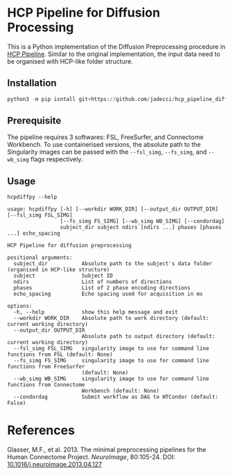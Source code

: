# HCP Pipeline for Diffusion Processing

This is a Python implementation of the Diffusion Preprocessing procedure in 
[HCP Pipeline](https://github.com/Washington-University/HCPpipelines.git). Similar to the original 
implementation, the input data need to be organised with HCP-like folder structure.

## Installation

```python
python3 -m pip isntall git+https://github.com/jadecci/hcp_pipeline_diffusion_py.git
```

## Prerequisite

The pipeline requires 3 softwares: FSL, FreeSurfer, and Connectome Workbench. To use containerised 
versions, the absolute path to the Singularity images can be passed with the `--fsl_simg`, 
`--fs_simg`, and `--wb_simg` flags respectively.

## Usage

```console
hcpdiffpy --help

usage: hcpdiffpy [-h] [--workdir WORK_DIR] [--output_dir OUTPUT_DIR] [--fsl_simg FSL_SIMG]
                 [--fs_simg FS_SIMG] [--wb_simg WB_SIMG] [--condordag]
                 subject_dir subject ndirs [ndirs ...] phases [phases ...] echo_spacing

HCP Pipeline for diffusion preprocessing

positional arguments:
  subject_dir           Absolute path to the subject's data folder (organised in HCP-like structure)
  subject               Subject ID
  ndirs                 List of numbers of directions
  phases                List of 2 phase encoding directions
  echo_spacing          Echo spacing used for acquisition in ms

options:
  -h, --help            show this help message and exit
  --workdir WORK_DIR    Absolute path to work directory (default: current working directory)
  --output_dir OUTPUT_DIR
                        Absolute path to output directory (default: current working directory)
  --fsl_simg FSL_SIMG   singularity image to use for command line functions from FSL (default: None)
  --fs_simg FS_SIMG     singularity image to use for command line functions from FreeSurfer
                        (default: None)
  --wb_simg WB_SIMG     singularity image to use for command line functions from Connectome
                        Workbench (default: None)
  --condordag           Submit workflow as DAG to HTCondor (default: False)
```

# References
Glasser, M.F., et al. 2013. The minimal preprocessing pipelines for the Human Connectome Project. 
*NeuroImage*, 80:105-24. 
DOI: [10.1016/j.neuroimage.2013.04.127](https://doi.org/10.1016/j.neuroimage.2013.04.127)
